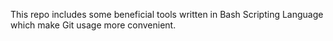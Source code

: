This repo includes some beneficial tools written in Bash Scripting Language which make Git usage more convenient.
